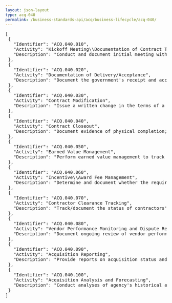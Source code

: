 ```yaml
---
layout: json-layout
type: acq-040
permalink: /business-standards-api/acq/business-lifecycle/acq-040/
---
```

<pre>
[
 {
   "Identifier": "ACQ.040.010",
   "Activity": "Kickoff Meeting\\Documentation of Contract Transition",
   "Description": "Conduct and document initial meeting with successful offeror, program manager, contracting officer's technical representative, etc. and provide any information from a previous contract that may be needed by the offeror"
 },
 {
   "Identifier": "ACQ.040.020",
   "Activity": "Documentation of Delivery/Acceptance",
   "Description": "Document the government's receipt and acceptance of goods or services; Receive and review vendor progress reports, invoices, and claims; Determine financial accrual of liability; Determine adjustments to invoiced amounts and interest due, if any; Verify availability and request disbursement of funds; Document approval of vendor invoices and claims"
 },
 {
   "Identifier": "ACQ.040.030",
   "Activity": "Contract Modification",
   "Description": "Issue a written change in the terms of a contract after agreement is obtained for bilateral modifications; Includes novation agreements, change-of-name agreements, and change in period of performance; Verify availability of and obligate or de-obligate funds"
 },
 {
   "Identifier": "ACQ.040.040",
   "Activity": "Contract Closeout",
   "Description": "Document evidence of physical completion; Verify contractor’s final invoice has been submitted; Prepare contract completion statement; De-obligate any remaining funds"
 },
 {
   "Identifier": "ACQ.040.050",
   "Activity": "Earned Value Management",
   "Description": "Perform earned value management to track program execution and risk"
 },
 {
   "Identifier": "ACQ.040.060",
   "Activity": "Incentive\\Award Fee Management",
   "Description": "Determine and document whether the requirements for a fee payment have been met; Provide information to enable payment of fees; Includes fee determination for Cost Plus Fixed Fee (CPFF) and Cost Plus Award Fee (CPAF) contracts"
 },
 {
   "Identifier": "ACQ.040.070",
   "Activity": "Contractor Clearance Tracking",
   "Description": "Track/document the status of contractors' clearances"
 },
 {
   "Identifier": "ACQ.040.080",
   "Activity": "Vendor Performance Monitoring and Dispute Resolution",
   "Description": "Document ongoing review of vendor performance;  Document and address issues and/or disputes with the vendor; Document and provide information to support suspension and/or debarment of vendor"
 },
 {
   "Identifier": "ACQ.040.090",
   "Activity": "Acquisition Reporting",
   "Description": "Provide reports on acquisition status and outcomes (e.g., contracts awarded, dollar value, type of contract, vendor information, time to award); Includes acquisition milestone reporting and providing award information to Federal Procurement Data System (FPDS)"
 },
 {
   "Identifier": "ACQ.040.100",
   "Activity": "Acquisition Analysis and Forecasting",
   "Description": "Conduct analyses of agency's historical acquisition needs, patterns, and processes; Forecast agency's acquisition demand"
 }
]
</pre>